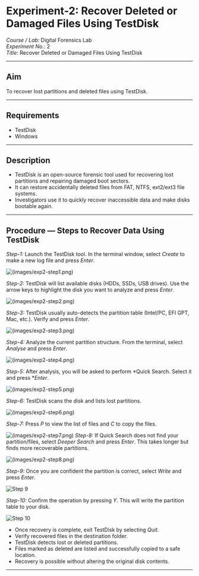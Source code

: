 # Experiment-2: Recover Deleted or Damaged Files Using TestDisk

*Course / Lab:* Digital Forensics Lab  
*Experiment No.:* 2  
*Title:* Recover Deleted or Damaged Files Using TestDisk  

---

## Aim
To recover lost partitions and deleted files using TestDisk.

---

## Requirements
- TestDisk  
- Windows  

---

## Description
- TestDisk is an open-source forensic tool used for recovering lost partitions and repairing damaged boot sectors.  
- It can restore accidentally deleted files from FAT, NTFS, ext2/ext3 file systems.  
- Investigators use it to quickly recover inaccessible data and make disks bootable again.  

---

## Procedure — Steps to Recover Data Using TestDisk

*Step-1:* Launch the TestDisk tool. In the terminal window, select *Create* to make a new log file and press *Enter*. 

![(images/exp2-step1.png)](https://github.com/SaicharanT-tech/Digital-Forensics-Lab-Exercises-/blob/1f22aa705cf1e3fbd7d3711c04f8dbbf7aa4a2d3/Images/Screenshot%202025-09-01%20205058.png)

*Step-2:* TestDisk will list available disks (HDDs, SSDs, USB drives). Use the arrow keys to highlight the disk you want to analyze and press *Enter*.  

![(images/exp2-step2.png)](https://github.com/SaicharanT-tech/Digital-Forensics-Lab-Exercises-/blob/1f22aa705cf1e3fbd7d3711c04f8dbbf7aa4a2d3/Images/Screenshot%202025-09-01%20205113.png)

*Step-3:* TestDisk usually auto-detects the partition table (Intel/PC, EFI GPT, Mac, etc.). Verify and press *Enter*.  

![(images/exp2-step3.png)](https://github.com/SaicharanT-tech/Digital-Forensics-Lab-Exercises-/blob/1f22aa705cf1e3fbd7d3711c04f8dbbf7aa4a2d3/Images/Screenshot%202025-09-01%20205131.png)

*Step-4:* Analyze the current partition structure. From the terminal, select *Analyse* and press *Enter*.  

![(images/exp2-step4.png)](https://github.com/SaicharanT-tech/Digital-Forensics-Lab-Exercises-/blob/1f22aa705cf1e3fbd7d3711c04f8dbbf7aa4a2d3/Images/Screenshot%202025-09-01%20205144.png)

*Step-5:* After analysis, you will be asked to perform *Quick Search. Select it and press **Enter*.  

![(images/exp2-step5.png)](https://github.com/SaicharanT-tech/Digital-Forensics-Lab-Exercises-/blob/1f22aa705cf1e3fbd7d3711c04f8dbbf7aa4a2d3/Images/Screenshot%202025-09-01%20205443.png)

*Step-6:* TestDisk scans the disk and lists lost partitions.  

![(images/exp2-step6.png)](https://github.com/SaicharanT-tech/Digital-Forensics-Lab-Exercises-/blob/1f22aa705cf1e3fbd7d3711c04f8dbbf7aa4a2d3/Images/Screenshot%202025-09-01%20205543.png)

*Step-7:* Press *P* to view the list of files and *C* to copy the files.  

![(images/exp2-step7.png)](https://github.com/SaicharanT-tech/Digital-Forensics-Lab-Exercises-/blob/1f22aa705cf1e3fbd7d3711c04f8dbbf7aa4a2d3/Images/Screenshot%202025-09-01%20205652.png)
*Step-8:* If Quick Search does not find your partition/files, select *Deeper Search* and press *Enter*. This takes longer but finds more recoverable partitions.  

![(images/exp2-step8.png)](https://github.com/SaicharanT-tech/Digital-Forensics-Lab-Exercises-/blob/1f22aa705cf1e3fbd7d3711c04f8dbbf7aa4a2d3/Images/Screenshot%202025-09-01%20205844.png)

*Step-9:* Once you are confident the partition is correct, select *Write* and press *Enter*.  

![Step 9](https://github.com/baddiputi/Digital-Forensic-Lab-Exercises/blob/1917e7e1a6af1f9451d0f4c4cf430168265203af/images/WhatsApp%20Image%202025-09-01%20at%2012.23.37.jpeg)

*Step-10:* Confirm the operation by pressing *Y*. This will write the partition table to your disk.  

![Step 10](https://github.com/SaicharanT-tech/Digital-Forensics-Lab-Exercises-/blob/1f22aa705cf1e3fbd7d3711c04f8dbbf7aa4a2d3/Images/Screenshot%202025-09-01%20205926.png)
- Once recovery is complete, exit TestDisk by selecting *Quit*.  
- Verify recovered files in the destination folder.  
- TestDisk detects lost or deleted partitions.  
- Files marked as deleted are listed and successfully copied to a safe location.  
- Recovery is possible without altering the original disk contents.  

---
